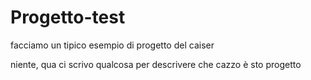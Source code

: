 # Progetto-test
facciamo un tipico esempio di progetto del caiser


niente, qua ci scrivo qualcosa per descrivere che cazzo è sto progetto

